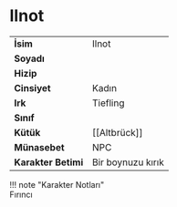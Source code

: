 # Ilnot   
  
<div class="grid" markdown>  
  
|  |  |  
|---|---|  
| **İsim** | Ilnot |  
| **Soyadı** |  |  
| **Hizip** |  |  
| **Cinsiyet** | Kadın |  
| **Irk** | Tiefling |  
| **Sınıf** |  |  
| **Kütük** | [[Altbrück]] |  
| **Münasebet** | NPC |  
| **Karakter Betimi** | Bir boynuzu kırık |  
  
  
!!! note "Karakter Notları"  
	Fırıncı  
  
  
</div>